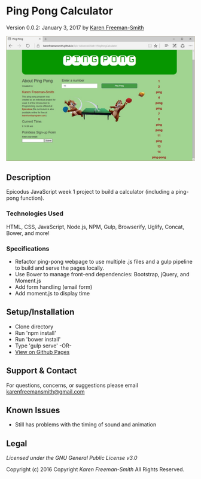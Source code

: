 # Ping Pong Calculator
Version 0.0.2: January 3, 2017
by [Karen Freeman-Smith](https://github.com/karenfreemansmith)

![screenshot of project running](screenshot.jpg)

## Description
Epicodus JavaScript week 1 project to build a calculator (including a ping-pong function).

### Technologies Used
HTML, CSS, JavaScript, Node.js, NPM, Gulp, Browserify, Uglify, Concat, Bower, and more!

### Specifications
* Refactor ping-pong webpage to use multiple .js files and a gulp pipeline to build and serve the pages locally.
* Use Bower to manage front-end dependencies: Bootstrap, jQuery, and Moment.js
* Add form handling (email form)
* Add moment.js to display time

## Setup/Installation
* Clone directory
* Run 'npm install'
* Run 'bower install'
* Type 'gulp serve'
-OR-
* [View on Github Pages](https://karenfreemansmith.github.io/Epic-AdvancedJSwk1-PingPongCalculator)

## Support & Contact
For questions, concerns, or suggestions please email karenfreemansmith@gmail.com

## Known Issues
* Still has problems with the timing of sound and animation

## Legal
*Licensed under the GNU General Public License v3.0*

Copyright (c) 2016 Copyright _Karen Freeman-Smith_ All Rights Reserved.
